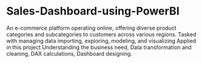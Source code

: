 # Sales-Dashboard-using-PowerBI

An e-commerce platform operating online, offering diverse product categories and subcategories to customers across various regions. Tasked with managing data importing, exploring, modeling, and visualizing
Applied in this project Understanding the business need, Data transformation and cleaning, DAX calculations, Dashboard designing.
